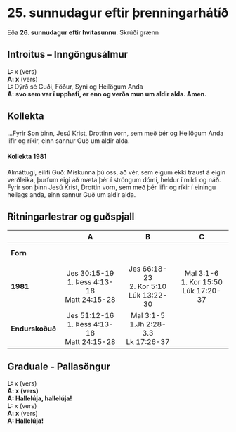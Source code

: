 # 25. sunnudagur eftir þrenningarhátíð

Eða **26. sunnudagur eftir hvítasunnu**.
Skrúði grænn

## Introitus – Inngöngusálmur

**L:** x (vers)  
**A: x** (vers)  
**L:** Dýrð sé Guði, Föður, Syni og Heilögum Anda  
**A: svo sem var í upphafi, er enn og verða mun um aldir alda. Amen.**  

## Kollekta

…Fyrir Son þinn, Jesú Krist, Drottinn vorn, sem með þér og Heilögum Anda lifir og ríkir, einn sannur Guð um aldir alda.

#### Kollekta 1981

Almáttugi, eilífi Guð: Miskunna þú oss, að vér, sem eigum ekki traust á
eigin verðleika, þurfum eigi að mæta þér í ströngum dómi, heldur í
mildi og náð. Fyrir son þinn Jesú Krist, Drottin vorn, sem með þér lifir
og ríkir í einingu heilags anda, einn sannur Guð um aldir alda.

## Ritningarlestrar og guðspjall

| |**A**|**B**|**C**|
|:---|:---:|:---:|:---:|
|**Forn**| <br> <br> | <br> <br> | <br> <br> |
|**1981**| Jes 30:15-19<br>1. Þess 4:13-18<br>Matt 24:15-28|Jes 66:18-23<br>2. Kor 5:10<br>Lúk 13:22-30|Mal 3:1-6<br>1. Kor 15:50<br>Lúk 17:20-37|
|**Endurskoðuð**|Jes 51:12-16<br>1. Þess 4:13-18<br>Matt 24:15-28|Mal 3:1-5<br>1.Jh 2:28-3.3<br>Lk 17:26-37| <br> <br> |

## Graduale - Pallasöngur

**L:** x (vers)  
**A: x (vers)**  
**A: Hallelúja, hallelúja!**  
**L:** x (vers)  
**A: x** (vers)  
**A: Hallelúja!**  